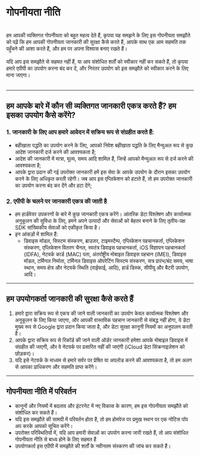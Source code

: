# गोपनीयता नीति
<br>
हम आपकी व्यक्तिगत गोपनीयता को बहुत महत्व देते हैं, कृपया यह समझने के लिए इस गोपनीयता समझौते को पढ़ें कि हम आपकी गोपनीयता जानकारी की सुरक्षा कैसे करते हैं, आपके साथ एक आम सहमति तक पहुँचने की आशा करते हैं, और हम पर अपना विश्वास बनाए रखते हैं।
<br><br>यदि आप इस समझौते से सहमत नहीं हैं, या आप संशोधित शर्तों को स्वीकार नहीं कर सकते हैं, तो कृपया हमारे एपीपी का उपयोग करना बंद कर दें, और निरंतर उपयोग को इस समझौते को स्वीकार करने के लिए माना जाएगा।
<br><br>

***

## हम आपके बारे में कौन सी व्यक्तिगत जानकारी एकत्र करते हैं? हम इसका उपयोग कैसे करेंगे?
### 1. जानकारी के लिए आप हमारे आवेदन में सक्रिय रूप से संग्रहीत करते हैं:
   - बहीखाता पद्धति का उपयोग करने के लिए, आपको निवेश बहीखाता पद्धति के लिए मैन्युअल रूप से कुछ आदेश जानकारी दर्ज करने की आवश्यकता है;
   - आदेश की जानकारी में मात्रा, मूल्य, समय आदि शामिल हैं, जिन्हें आपको मैन्युअल रूप से दर्ज करने की आवश्यकता है;
   - आपके द्वारा प्रदान की गई उपरोक्त जानकारी हमें इस सेवा के आपके उपयोग के दौरान इसका उपयोग करने के लिए अधिकृत करती रहेगी। जब आप इस एप्लिकेशन को हटाते हैं, तो हम उपरोक्त जानकारी का उपयोग करना बंद कर देंगे और हटा देंगे;

### 2. एपीपी के चलने पर जानकारी एकत्र की जाती है
   - हम हार्डवेयर उपकरणों के बारे में कुछ जानकारी एकत्र करेंगे। आंतरिक डेटा विश्लेषण और कार्यात्मक अनुकूलन की सुविधा के लिए, हमने अपने उत्पादों और सेवाओं को बेहतर बनाने के लिए तृतीय-पक्ष SDK सांख्यिकीय सेवाओं को एकीकृत किया है।
   - इन आंकड़ों में शामिल हैं:
      - डिवाइस मॉडल, सिस्टम संस्करण, ब्राउज़र, टाइमस्टैम्प, एप्लिकेशन पहचानकर्ता, एप्लिकेशन संस्करण, एप्लिकेशन वितरण चैनल, स्वतंत्र डिवाइस पहचानकर्ता, iOS विज्ञापन पहचानकर्ता (IDFA), नेटवर्क कार्ड (MAC) पता, अंतर्राष्ट्रीय मोबाइल डिवाइस पहचान (IMEI), डिवाइस मॉडल, टर्मिनल निर्माता, टर्मिनल डिवाइस ऑपरेटिंग सिस्टम संस्करण, सत्र प्रारंभ/बंद समय, भाषा स्थान, समय क्षेत्र और नेटवर्क स्थिति (वाईफाई, आदि), हार्ड डिस्क, सीपीयू और बैटरी उपयोग, आदि।

***
## हम उपयोगकर्ता जानकारी की सुरक्षा कैसे करते हैं
   1. हमारे द्वारा सक्रिय रूप से एकत्र की जाने वाली जानकारी का उपयोग केवल कार्यात्मक विश्लेषण और अनुकूलन के लिए किया जाएगा, और आपकी वास्तविक पहचान जानकारी से संबद्ध नहीं होगा, ये डेटा मुख्य रूप से Google द्वारा प्रदान किया जाता है, और डेटा सुरक्षा कानूनी नियमों का अनुपालन करती है।
   2. आपके द्वारा सक्रिय रूप से रिकॉर्ड की जाने वाली ऑर्डर जानकारी हमेशा आपके मोबाइल डिवाइस में संग्रहीत की जाएगी, और वे नेटवर्क पर प्रसारित नहीं की जाएंगी (iCloud डेटा सिंक्रनाइज़ेशन को छोड़कर)।
   3. यदि इसे नेटवर्क के माध्यम से हमारे सर्वर पर प्रेषित या अपलोड करने की आवश्यकता है, तो हम अलग से आपका प्राधिकरण और सहमति प्राप्त करेंगे।
***
## गोपनीयता नीति में परिवर्तन
   - कानूनों और नियमों में बदलाव और इंटरनेट में नए विकास के कारण, हम इस गोपनीयता समझौते को संशोधित कर सकते हैं।
   - यदि इस समझौते की सामग्री में परिवर्तन होता है, तो हम होमपेज पर प्रमुख स्थान पर एक नोटिस पॉप अप करके आपको सूचित करेंगे।
   - उपरोक्त परिस्थितियों में, यदि आप हमारी सेवाओं का उपयोग करना जारी रखते हैं, तो आप संशोधित गोपनीयता नीति से बाध्य होने के लिए सहमत हैं
   - उपयोगकर्ता इस एपीपी में समझौते की शर्तों के नवीनतम संस्करण की जांच कर सकते हैं।
